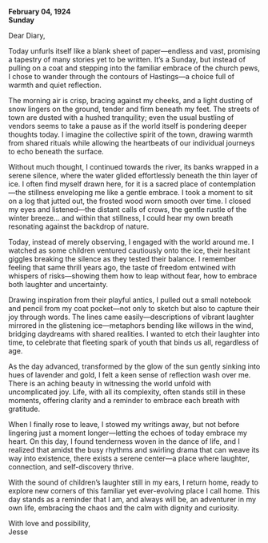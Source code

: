 
**February 04, 1924**  
**Sunday**

Dear Diary,

Today unfurls itself like a blank sheet of paper—endless and vast, promising a tapestry of many stories yet to be written. It’s a Sunday, but instead of pulling on a coat and stepping into the familiar embrace of the church pews, I chose to wander through the contours of Hastings—a choice full of warmth and quiet reflection.

The morning air is crisp, bracing against my cheeks, and a light dusting of snow lingers on the ground, tender and firm beneath my feet. The streets of town are dusted with a hushed tranquility; even the usual bustling of vendors seems to take a pause as if the world itself is pondering deeper thoughts today. I imagine the collective spirit of the town, drawing warmth from shared rituals while allowing the heartbeats of our individual journeys to echo beneath the surface.

Without much thought, I continued towards the river, its banks wrapped in a serene silence, where the water glided effortlessly beneath the thin layer of ice. I often find myself drawn here, for it is a sacred place of contemplation—the stillness enveloping me like a gentle embrace. I took a moment to sit on a log that jutted out, the frosted wood worn smooth over time. I closed my eyes and listened—the distant calls of crows, the gentle rustle of the winter breeze... and within that stillness, I could hear my own breath resonating against the backdrop of nature.

Today, instead of merely observing, I engaged with the world around me. I watched as some children ventured cautiously onto the ice, their hesitant giggles breaking the silence as they tested their balance. I remember feeling that same thrill years ago, the taste of freedom entwined with whispers of risks—showing them how to leap without fear, how to embrace both laughter and uncertainty.

Drawing inspiration from their playful antics, I pulled out a small notebook and pencil from my coat pocket—not only to sketch but also to capture their joy through words. The lines came easily—descriptions of vibrant laughter mirrored in the glistening ice—metaphors bending like willows in the wind, bridging daydreams with shared realities. I wanted to etch their laughter into time, to celebrate that fleeting spark of youth that binds us all, regardless of age.

As the day advanced, transformed by the glow of the sun gently sinking into hues of lavender and gold, I felt a keen sense of reflection wash over me. There is an aching beauty in witnessing the world unfold with uncomplicated joy. Life, with all its complexity, often stands still in these moments, offering clarity and a reminder to embrace each breath with gratitude.

When I finally rose to leave, I stowed my writings away, but not before lingering just a moment longer—letting the echoes of today embrace my heart. On this day, I found tenderness woven in the dance of life, and I realized that amidst the busy rhythms and swirling drama that can weave its way into existence, there exists a serene center—a place where laughter, connection, and self-discovery thrive.

With the sound of children’s laughter still in my ears, I return home, ready to explore new corners of this familiar yet ever-evolving place I call home. This day stands as a reminder that I am, and always will be, an adventurer in my own life, embracing the chaos and the calm with dignity and curiosity. 

With love and possibility,  
Jesse
